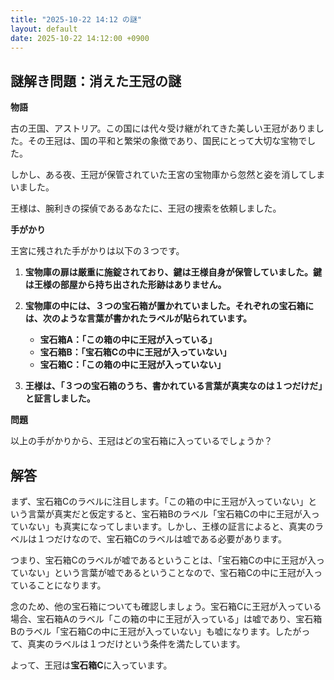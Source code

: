 ```yaml
---
title: "2025-10-22 14:12 の謎"
layout: default
date: 2025-10-22 14:12:00 +0900
---
```

## 謎解き問題：消えた王冠の謎

**物語**

古の王国、アストリア。この国には代々受け継がれてきた美しい王冠がありました。その王冠は、国の平和と繁栄の象徴であり、国民にとって大切な宝物でした。

しかし、ある夜、王冠が保管されていた王宮の宝物庫から忽然と姿を消してしまいました。

王様は、腕利きの探偵であるあなたに、王冠の捜索を依頼しました。

**手がかり**

王宮に残された手がかりは以下の３つです。

1.  **宝物庫の扉は厳重に施錠されており、鍵は王様自身が保管していました。鍵は王様の部屋から持ち出された形跡はありません。**

2.  **宝物庫の中には、３つの宝石箱が置かれていました。それぞれの宝石箱には、次のような言葉が書かれたラベルが貼られています。**

    *   **宝石箱A：「この箱の中に王冠が入っている」**
    *   **宝石箱B：「宝石箱Cの中に王冠が入っていない」**
    *   **宝石箱C：「この箱の中に王冠が入っていない」**

3.  **王様は、「３つの宝石箱のうち、書かれている言葉が真実なのは１つだけだ」と証言しました。**

**問題**

以上の手がかりから、王冠はどの宝石箱に入っているでしょうか？

## 解答

まず、宝石箱Cのラベルに注目します。「この箱の中に王冠が入っていない」という言葉が真実だと仮定すると、宝石箱Bのラベル「宝石箱Cの中に王冠が入っていない」も真実になってしまいます。しかし、王様の証言によると、真実のラベルは１つだけなので、宝石箱Cのラベルは嘘である必要があります。

つまり、宝石箱Cのラベルが嘘であるということは、「宝石箱Cの中に王冠が入っていない」という言葉が嘘であるということなので、宝石箱Cの中に王冠が入っていることになります。

念のため、他の宝石箱についても確認しましょう。宝石箱Cに王冠が入っている場合、宝石箱Aのラベル「この箱の中に王冠が入っている」は嘘であり、宝石箱Bのラベル「宝石箱Cの中に王冠が入っていない」も嘘になります。したがって、真実のラベルは１つだけという条件を満たしています。

よって、王冠は**宝石箱C**に入っています。
